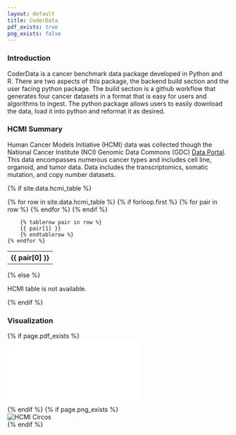 ```yaml
---
layout: default
title: CoderData
pdf_exists: true
png_exists: false
---
```


<link rel="stylesheet" href="assets/css/style.css">



### Introduction
CoderData is a cancer benchmark data package developed in Python and R. 
There are two aspects of this package, the backend build section and the user facing python package.
The build section is a github workflow that generates four cancer datasets in a format that is easy for users and algorithms to ingest. 
The python package allows users to easily download the data, load it into python and reformat it as desired.

### HCMI Summary
Human Cancer Models Initiative (HCMI) data was collected though the National Cancer Institute (NCI) Genomic Data Commons (GDC) [Data Portal](https://portal.gdc.cancer.gov/projects/HCMI-CMDC).
This data encompasses numerous cancer types and includes cell line, organoid, and tumor data. Data includes the transcriptomics, somatic mutation, and copy number datasets.

{% if site.data.hcmi_table %}
<table>
    {% for row in site.data.hcmi_table %}
        {% if forloop.first %}
        <tr>
        {% for pair in row %}
            <th>{{ pair[0] }}</th>
        {% endfor %}
        </tr>
        {% endif %}

        {% tablerow pair in row %}
        {{ pair[1] }}
        {% endtablerow %}
    {% endfor %}
</table>
{% else %}
<p>HCMI table is not available.</p>
{% endif %}

### Visualization

<div class="flex-container"> 
    {% if page.pdf_exists %}
    <div class="flex-item">
        <embed src="{{ 'assets/stats/Fig1_HCMI.pdf' | relative_url }}" type="application/pdf" />
    </div>
    {% endif %}
    {% if page.png_exists %}
    </div>
    <div class="flex-item">
        <img src="{{ 'assets/stats/hcmi_circos.png' | relative_url }}" alt="HCMI Circos" />
    </div>
    {% endif %}
</div>


